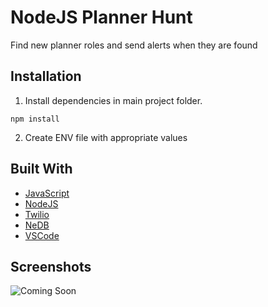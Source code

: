 # NodeJS Planner Hunt

Find new planner roles and send alerts when they are found

## Installation

1. Install dependencies in main project folder.

```
npm install
```

2. Create ENV file with appropriate values

## Built With

- [JavaScript](https://www.javascript.com/)
- [NodeJS](https://nodejs.org/)
- [Twilio](https://www.twilio.com/)
- [NeDB](https://dbdb.io/db/nedb)
- [VSCode](https://code.visualstudio.com/)

## Screenshots

![Coming Soon](https://upload.wikimedia.org/wikipedia/commons/8/80/Comingsoon.png "Coming Soon")
